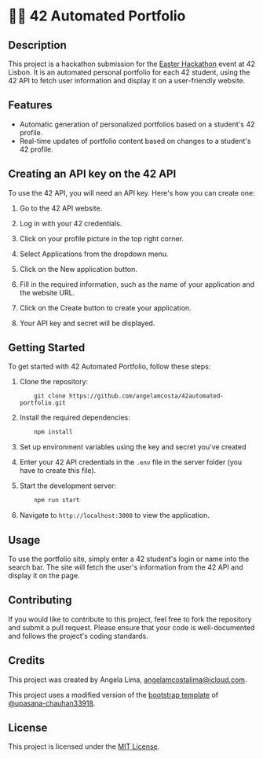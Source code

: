 # 🧑‍🚀 42 Automated Portfolio

## Description

This project is a hackathon submission for the [Easter Hackathon](https://raw.githubusercontent.com/angelamcosta/42automated-portfolio/main/Easter_Hackathon_-_Instructions.pdf) event at 42 Lisbon. It is an automated personal portfolio for each 42 student, using the 42 API to fetch user information and display it on a user-friendly website.

## Features

- Automatic generation of personalized portfolios based on a student's 42 profile.
- Real-time updates of portfolio content based on changes to a student's 42 profile.

## Creating an API key on the 42 API

To use the 42 API, you will need an API key. Here's how you can create one:

1. Go to the 42 API website.

2. Log in with your 42 credentials.

3. Click on your profile picture in the top right corner.

4. Select Applications from the dropdown menu.

5. Click on the New application button.

6. Fill in the required information, such as the name of your application and the website URL.

8. Click on the Create button to create your application.

9. Your API key and secret will be displayed.

## Getting Started

To get started with 42 Automated Portfolio, follow these steps:

1. Clone the repository:

	```
		git clone https://github.com/angelamcosta/42automated-portfolio.git
	```

2. Install the required dependencies:


	```javascript
		npm install
	```

3. Set up environment variables using the key and secret you've created

4. Enter your 42 API credentials in the `.env` file in the server folder (you have to create this file).

5. Start the development server:

	```javascript
		npm run start
	```

6. Navigate to `http://localhost:3000` to view the application.

## Usage

To use the portfolio site, simply enter a 42 student's login or name into the search bar. The site will fetch the user's information from the 42 API and display it on the page.

## Contributing

If you would like to contribute to this project, feel free to fork the repository and submit a pull request. Please ensure that your code is well-documented and follows the project's coding standards.

## Credits

This project was created by Angela Lima, [angelamcostalima@icloud.com](angelamcostalima@icloud.com).

This project uses a modified version of the [bootstrap template](https://bbbootstrap.com/snippets/bootstrap-5-profile-card-animation-74461039) of [@upasana-chauhan33918](https://bbbootstrap.com/users/upasana-chauhan33918).

## License

This project is licensed under the [MIT License](https://github.com/angelamcosta/42automated-portfolio/blob/main/LICENSE).
